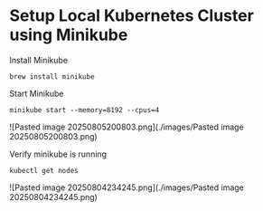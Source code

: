 # Setup Local Kubernetes Cluster using Minikube

Install Minikube

```
brew install minikube
```

Start Minikube

```
minikube start --memory=8192 --cpus=4
```

![Pasted image 20250805200803.png](./images/Pasted image 20250805200803.png)

Verify minikube is running

```
kubectl get nodes
```

![Pasted image 20250804234245.png](./images/Pasted image 20250804234245.png)